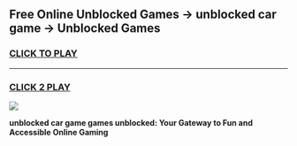
## Free Online Unblocked Games → unblocked car game → Unblocked Games
<h3>
<a href="https://premium.freeplayer.one?title=unblocked_car_game&ref=21F">CLICK TO PLAY</a></h3>
<hr>

<h3>
<a href="https://premium.freeplayer.one?title=unblocked_car_game&ref=21F">CLICK 2 PLAY</a>
  
</h3>

<a href="https://premium.freeplayer.one?title=unblocked_car_game&ref=21F/"><img src="https://clearcache.store/games.png"></a>


**unblocked car game games unblocked: Your Gateway to Fun and Accessible Online Gaming**
